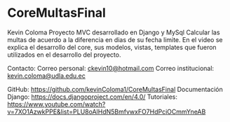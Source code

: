 # CoreMultasFinal
Kevin Coloma
Proyecto MVC desarrollado en Django y MySql
Calcular las multas de acuerdo a la diferencia en dias de su fecha limite.
En el video se explica el desarrollo del core, sus modelos, vistas, templates que
fueron utilizados en el desarrollo del proyecto.

Contacto:
Correo personal: ckevin10@hotmail.com
Correo institucional: kevin.coloma@udla.edu.ec

GitHub: https://github.com/kevinColoma1/CoreMultasFinal
Documentación Django: https://docs.djangoproject.com/en/4.0/
Tutoriales: https://www.youtube.com/watch?v=7XO1AzwkPPE&list=PLU8oAlHdN5BmfvwxFO7HdPciOCmmYneAB
